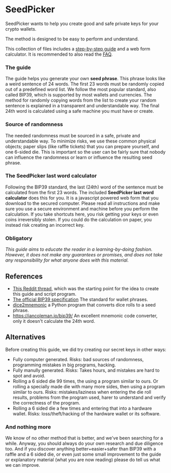 # SeedPicker

SeedPicker wants to help you create good and safe private keys for your crypto wallets.

The method is designed to be easy to perform and understand.

This collection of files includes a [step-by-step guide](GUIDE.md) and a web form calculator. It is recommended to also read the [FAQ](FAQ.md).

### The guide

The guide helps you generate your own **seed phrase**. This phrase looks like a weird sentence of 24 words. The first 23 words must be randomly copied out of a predefined word list. We follow the most popular standard, also called BIP39, which is supported by most wallets and currencies. The method for randomly copying words from the list to create your random sentence is explained in a transparent and understandable way. The final 24th word is calculated using a safe machine you must have or create.

### Source of randomness

The needed randomness must be sourced in a safe, private and understandable way. To minimize risks, we use these common physical objects; paper slips (like raffle tickets) that you can prepare yourself, and one 6-sided die. This is important so the user can be fairly sure that nobody can influence the randomness or learn or influence the resulting seed phrase.

### The SeedPicker last word calculator

Following the BIP39 standard, the last (24th) word of the sentence must be calculated from the first 23 words.
The included **SeedPicker last word calculator** does this for you. It is a javascript powered web form that you download to the secured computer. Please read all instructions and make sure you use a secure environment and machine before you perform the calculation. If you take shortcuts here, you risk getting your keys or even coins irreversibly stolen.
If you could do the calculation on paper, you instead risk creating an incorrect key.

### Obligatory

_This guide aims to educate the reader in a learning-by-doing fashion. However, it does not make any guarantees or promises, and does not take any responsibility for what anyone does with this material._

## References
* [This Reddit thread](https://www.reddit.com/r/crypto/comments/684zvj/need_help_generating_lastword_checksum_for_bip39/), which was the starting point for the idea to create this guide and script program.
* [The official BIP39 specification](https://github.com/bitcoin/bips/blob/master/bip-0039.mediawiki) The standard for wallet phrases.
* [dice2mnemonic](https://github.com/mohrt/dice2mnemonic) a Python program that converts dice rolls to a seed phrase. 
* https://iancoleman.io/bip39/ An excellent mnemonic code converter, only it doesn't calculate the 24th word. 

## Alternatives

Before creating this guide, we did try creating our secret keys in other ways:

- Fully computer generated. Risks: bad sources of randomness, programming mistakes in big programs, hacking.
- Fully manully generated. Risks: Takes hours, and mistakes are hard to spot and avoid.
- Rolling a 6 sided die 99 times, the using a program similar to ours. Or rolling a specially made die with many more sides, then using a program similar to ours. Risks: mistakes/laziness when entering the die roll results, problems from the program used, harer to understand and verify the correctness of the program.
- Rolling a 6 sided die a few times and entering that into a hardware wallet. Risks: loss/theft/hacking of the hardware wallet or its software.

### And nothing more

We know of no other method that is better, and we've been searching for a while. Anyway, you should always do your own research and due diligence too. And if you discover anything better+easier+safer than BIP39 with a raffle and a 6 sided die, or even just some small improvement to the guide or explanatory material (what you are now reading) please do tell us what we can improve.
